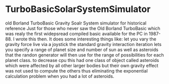 # TurboBasicSolarSystemSimulator
old Borland TurboBasic Gravity Soalr System simulator for historical reference Just for those who never saw the Old Borland TurboBasic which was realy the first widepsread compiled basic available for the PC in 1987-88. I wrote this then. It does some interesting things like: let you vary the gravity force live via a joystick the standard gravity interaction iteration lets you specify a range of planet size and number of sun as well as asteroids that the randon generator will then use for the range of possibilities for each planet class. to decrease cpu this had one class of object called asteroids which were affected by all other larger bodies but their own gravity effect was not used to compute the others thus eliminating the exponential calculation problem when you had a lot of asteroids.
